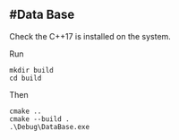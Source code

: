 #Data Base
---
Check the С++17 is installed on the system. 
 
 Run
 ```
 mkdir build
 cd build
 ```
 Then
 ```
 cmake ..
 cmake --build .
 .\Debug\DataBase.exe
 ```